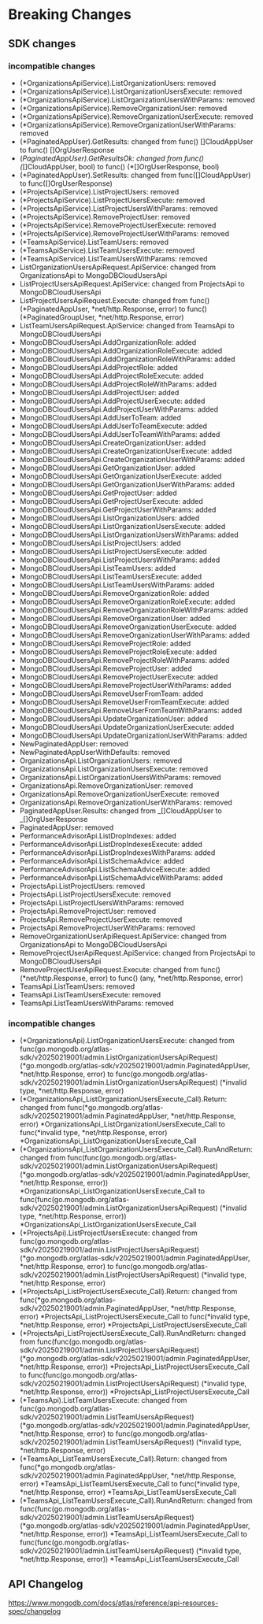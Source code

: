 # Breaking Changes

## SDK changes

### incompatible changes

- (\*OrganizationsApiService).ListOrganizationUsers: removed
- (\*OrganizationsApiService).ListOrganizationUsersExecute: removed
- (\*OrganizationsApiService).ListOrganizationUsersWithParams: removed
- (\*OrganizationsApiService).RemoveOrganizationUser: removed
- (\*OrganizationsApiService).RemoveOrganizationUserExecute: removed
- (\*OrganizationsApiService).RemoveOrganizationUserWithParams: removed
- (\*PaginatedAppUser).GetResults: changed from func() []CloudAppUser to func() []OrgUserResponse
- (_PaginatedAppUser).GetResultsOk: changed from func() (_[]CloudAppUser, bool) to func() (\*[]OrgUserResponse, bool)
- (\*PaginatedAppUser).SetResults: changed from func([]CloudAppUser) to func([]OrgUserResponse)
- (\*ProjectsApiService).ListProjectUsers: removed
- (\*ProjectsApiService).ListProjectUsersExecute: removed
- (\*ProjectsApiService).ListProjectUsersWithParams: removed
- (\*ProjectsApiService).RemoveProjectUser: removed
- (\*ProjectsApiService).RemoveProjectUserExecute: removed
- (\*ProjectsApiService).RemoveProjectUserWithParams: removed
- (\*TeamsApiService).ListTeamUsers: removed
- (\*TeamsApiService).ListTeamUsersExecute: removed
- (\*TeamsApiService).ListTeamUsersWithParams: removed
- ListOrganizationUsersApiRequest.ApiService: changed from OrganizationsApi to MongoDBCloudUsersApi
- ListProjectUsersApiRequest.ApiService: changed from ProjectsApi to MongoDBCloudUsersApi
- ListProjectUsersApiRequest.Execute: changed from func() (*PaginatedAppUser, *net/http.Response, error) to func() (*PaginatedGroupUser, *net/http.Response, error)
- ListTeamUsersApiRequest.ApiService: changed from TeamsApi to MongoDBCloudUsersApi
- MongoDBCloudUsersApi.AddOrganizationRole: added
- MongoDBCloudUsersApi.AddOrganizationRoleExecute: added
- MongoDBCloudUsersApi.AddOrganizationRoleWithParams: added
- MongoDBCloudUsersApi.AddProjectRole: added
- MongoDBCloudUsersApi.AddProjectRoleExecute: added
- MongoDBCloudUsersApi.AddProjectRoleWithParams: added
- MongoDBCloudUsersApi.AddProjectUser: added
- MongoDBCloudUsersApi.AddProjectUserExecute: added
- MongoDBCloudUsersApi.AddProjectUserWithParams: added
- MongoDBCloudUsersApi.AddUserToTeam: added
- MongoDBCloudUsersApi.AddUserToTeamExecute: added
- MongoDBCloudUsersApi.AddUserToTeamWithParams: added
- MongoDBCloudUsersApi.CreateOrganizationUser: added
- MongoDBCloudUsersApi.CreateOrganizationUserExecute: added
- MongoDBCloudUsersApi.CreateOrganizationUserWithParams: added
- MongoDBCloudUsersApi.GetOrganizationUser: added
- MongoDBCloudUsersApi.GetOrganizationUserExecute: added
- MongoDBCloudUsersApi.GetOrganizationUserWithParams: added
- MongoDBCloudUsersApi.GetProjectUser: added
- MongoDBCloudUsersApi.GetProjectUserExecute: added
- MongoDBCloudUsersApi.GetProjectUserWithParams: added
- MongoDBCloudUsersApi.ListOrganizationUsers: added
- MongoDBCloudUsersApi.ListOrganizationUsersExecute: added
- MongoDBCloudUsersApi.ListOrganizationUsersWithParams: added
- MongoDBCloudUsersApi.ListProjectUsers: added
- MongoDBCloudUsersApi.ListProjectUsersExecute: added
- MongoDBCloudUsersApi.ListProjectUsersWithParams: added
- MongoDBCloudUsersApi.ListTeamUsers: added
- MongoDBCloudUsersApi.ListTeamUsersExecute: added
- MongoDBCloudUsersApi.ListTeamUsersWithParams: added
- MongoDBCloudUsersApi.RemoveOrganizationRole: added
- MongoDBCloudUsersApi.RemoveOrganizationRoleExecute: added
- MongoDBCloudUsersApi.RemoveOrganizationRoleWithParams: added
- MongoDBCloudUsersApi.RemoveOrganizationUser: added
- MongoDBCloudUsersApi.RemoveOrganizationUserExecute: added
- MongoDBCloudUsersApi.RemoveOrganizationUserWithParams: added
- MongoDBCloudUsersApi.RemoveProjectRole: added
- MongoDBCloudUsersApi.RemoveProjectRoleExecute: added
- MongoDBCloudUsersApi.RemoveProjectRoleWithParams: added
- MongoDBCloudUsersApi.RemoveProjectUser: added
- MongoDBCloudUsersApi.RemoveProjectUserExecute: added
- MongoDBCloudUsersApi.RemoveProjectUserWithParams: added
- MongoDBCloudUsersApi.RemoveUserFromTeam: added
- MongoDBCloudUsersApi.RemoveUserFromTeamExecute: added
- MongoDBCloudUsersApi.RemoveUserFromTeamWithParams: added
- MongoDBCloudUsersApi.UpdateOrganizationUser: added
- MongoDBCloudUsersApi.UpdateOrganizationUserExecute: added
- MongoDBCloudUsersApi.UpdateOrganizationUserWithParams: added
- NewPaginatedAppUser: removed
- NewPaginatedAppUserWithDefaults: removed
- OrganizationsApi.ListOrganizationUsers: removed
- OrganizationsApi.ListOrganizationUsersExecute: removed
- OrganizationsApi.ListOrganizationUsersWithParams: removed
- OrganizationsApi.RemoveOrganizationUser: removed
- OrganizationsApi.RemoveOrganizationUserExecute: removed
- OrganizationsApi.RemoveOrganizationUserWithParams: removed
- PaginatedAppUser.Results: changed from _[]CloudAppUser to _[]OrgUserResponse
- PaginatedAppUser: removed
- PerformanceAdvisorApi.ListDropIndexes: added
- PerformanceAdvisorApi.ListDropIndexesExecute: added
- PerformanceAdvisorApi.ListDropIndexesWithParams: added
- PerformanceAdvisorApi.ListSchemaAdvice: added
- PerformanceAdvisorApi.ListSchemaAdviceExecute: added
- PerformanceAdvisorApi.ListSchemaAdviceWithParams: added
- ProjectsApi.ListProjectUsers: removed
- ProjectsApi.ListProjectUsersExecute: removed
- ProjectsApi.ListProjectUsersWithParams: removed
- ProjectsApi.RemoveProjectUser: removed
- ProjectsApi.RemoveProjectUserExecute: removed
- ProjectsApi.RemoveProjectUserWithParams: removed
- RemoveOrganizationUserApiRequest.ApiService: changed from OrganizationsApi to MongoDBCloudUsersApi
- RemoveProjectUserApiRequest.ApiService: changed from ProjectsApi to MongoDBCloudUsersApi
- RemoveProjectUserApiRequest.Execute: changed from func() (*net/http.Response, error) to func() (any, *net/http.Response, error)
- TeamsApi.ListTeamUsers: removed
- TeamsApi.ListTeamUsersExecute: removed
- TeamsApi.ListTeamUsersWithParams: removed

### incompatible changes

- (*OrganizationsApi).ListOrganizationUsersExecute: changed from func(go.mongodb.org/atlas-sdk/v20250219001/admin.ListOrganizationUsersApiRequest) (*go.mongodb.org/atlas-sdk/v20250219001/admin.PaginatedAppUser, *net/http.Response, error) to func(go.mongodb.org/atlas-sdk/v20250219001/admin.ListOrganizationUsersApiRequest) (*invalid type, \*net/http.Response, error)
- (*OrganizationsApi_ListOrganizationUsersExecute_Call).Return: changed from func(*go.mongodb.org/atlas-sdk/v20250219001/admin.PaginatedAppUser, *net/http.Response, error) *OrganizationsApi_ListOrganizationUsersExecute_Call to func(*invalid type, *net/http.Response, error) \*OrganizationsApi_ListOrganizationUsersExecute_Call
- (*OrganizationsApi_ListOrganizationUsersExecute_Call).RunAndReturn: changed from func(func(go.mongodb.org/atlas-sdk/v20250219001/admin.ListOrganizationUsersApiRequest) (*go.mongodb.org/atlas-sdk/v20250219001/admin.PaginatedAppUser, *net/http.Response, error)) *OrganizationsApi_ListOrganizationUsersExecute_Call to func(func(go.mongodb.org/atlas-sdk/v20250219001/admin.ListOrganizationUsersApiRequest) (*invalid type, *net/http.Response, error)) \*OrganizationsApi_ListOrganizationUsersExecute_Call
- (*ProjectsApi).ListProjectUsersExecute: changed from func(go.mongodb.org/atlas-sdk/v20250219001/admin.ListProjectUsersApiRequest) (*go.mongodb.org/atlas-sdk/v20250219001/admin.PaginatedAppUser, *net/http.Response, error) to func(go.mongodb.org/atlas-sdk/v20250219001/admin.ListProjectUsersApiRequest) (*invalid type, \*net/http.Response, error)
- (*ProjectsApi_ListProjectUsersExecute_Call).Return: changed from func(*go.mongodb.org/atlas-sdk/v20250219001/admin.PaginatedAppUser, *net/http.Response, error) *ProjectsApi_ListProjectUsersExecute_Call to func(*invalid type, *net/http.Response, error) \*ProjectsApi_ListProjectUsersExecute_Call
- (*ProjectsApi_ListProjectUsersExecute_Call).RunAndReturn: changed from func(func(go.mongodb.org/atlas-sdk/v20250219001/admin.ListProjectUsersApiRequest) (*go.mongodb.org/atlas-sdk/v20250219001/admin.PaginatedAppUser, *net/http.Response, error)) *ProjectsApi_ListProjectUsersExecute_Call to func(func(go.mongodb.org/atlas-sdk/v20250219001/admin.ListProjectUsersApiRequest) (*invalid type, *net/http.Response, error)) \*ProjectsApi_ListProjectUsersExecute_Call
- (*TeamsApi).ListTeamUsersExecute: changed from func(go.mongodb.org/atlas-sdk/v20250219001/admin.ListTeamUsersApiRequest) (*go.mongodb.org/atlas-sdk/v20250219001/admin.PaginatedAppUser, *net/http.Response, error) to func(go.mongodb.org/atlas-sdk/v20250219001/admin.ListTeamUsersApiRequest) (*invalid type, \*net/http.Response, error)
- (*TeamsApi_ListTeamUsersExecute_Call).Return: changed from func(*go.mongodb.org/atlas-sdk/v20250219001/admin.PaginatedAppUser, *net/http.Response, error) *TeamsApi_ListTeamUsersExecute_Call to func(*invalid type, *net/http.Response, error) \*TeamsApi_ListTeamUsersExecute_Call
- (*TeamsApi_ListTeamUsersExecute_Call).RunAndReturn: changed from func(func(go.mongodb.org/atlas-sdk/v20250219001/admin.ListTeamUsersApiRequest) (*go.mongodb.org/atlas-sdk/v20250219001/admin.PaginatedAppUser, *net/http.Response, error)) *TeamsApi_ListTeamUsersExecute_Call to func(func(go.mongodb.org/atlas-sdk/v20250219001/admin.ListTeamUsersApiRequest) (*invalid type, *net/http.Response, error)) \*TeamsApi_ListTeamUsersExecute_Call

## API Changelog

https://www.mongodb.com/docs/atlas/reference/api-resources-spec/changelog
